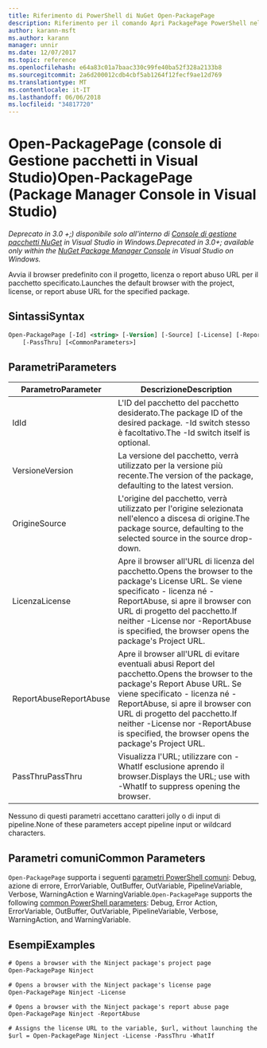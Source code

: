 ```yaml
---
title: Riferimento di PowerShell di NuGet Open-PackagePage
description: Riferimento per il comando Apri PackagePage PowerShell nella Console di gestione pacchetti NuGet in Visual Studio.
author: karann-msft
ms.author: karann
manager: unnir
ms.date: 12/07/2017
ms.topic: reference
ms.openlocfilehash: e64a83c01a7baac330c99fe40ba52f328a2133b8
ms.sourcegitcommit: 2a6d200012cdb4cbf5ab1264f12fecf9ae12d769
ms.translationtype: MT
ms.contentlocale: it-IT
ms.lasthandoff: 06/06/2018
ms.locfileid: "34817720"
---
```

# <a name="open-packagepage-package-manager-console-in-visual-studio"></a><span data-ttu-id="fa64f-103">Open-PackagePage (console di Gestione pacchetti in Visual Studio)</span><span class="sxs-lookup"><span data-stu-id="fa64f-103">Open-PackagePage (Package Manager Console in Visual Studio)</span></span>

<span data-ttu-id="fa64f-104">*Deprecato in 3.0 +;) disponibile solo all'interno di [Console di gestione pacchetti NuGet](package-manager-console.md) in Visual Studio in Windows.*</span><span class="sxs-lookup"><span data-stu-id="fa64f-104">*Deprecated in 3.0+; available only within the [NuGet Package Manager Console](package-manager-console.md) in Visual Studio on Windows.*</span></span>

<span data-ttu-id="fa64f-105">Avvia il browser predefinito con il progetto, licenza o report abuso URL per il pacchetto specificato.</span><span class="sxs-lookup"><span data-stu-id="fa64f-105">Launches the default browser with the project, license, or report abuse URL for the specified package.</span></span>

## <a name="syntax"></a><span data-ttu-id="fa64f-106">Sintassi</span><span class="sxs-lookup"><span data-stu-id="fa64f-106">Syntax</span></span>

```ps
Open-PackagePage [-Id] <string> [-Version] [-Source] [-License] [-ReportAbuse]
    [-PassThru] [<CommonParameters>]
```

## <a name="parameters"></a><span data-ttu-id="fa64f-107">Parametri</span><span class="sxs-lookup"><span data-stu-id="fa64f-107">Parameters</span></span>

| <span data-ttu-id="fa64f-108">Parametro</span><span class="sxs-lookup"><span data-stu-id="fa64f-108">Parameter</span></span> | <span data-ttu-id="fa64f-109">Descrizione</span><span class="sxs-lookup"><span data-stu-id="fa64f-109">Description</span></span> |
| --- | --- |
| <span data-ttu-id="fa64f-110">Id</span><span class="sxs-lookup"><span data-stu-id="fa64f-110">Id</span></span> | <span data-ttu-id="fa64f-111">L'ID del pacchetto del pacchetto desiderato.</span><span class="sxs-lookup"><span data-stu-id="fa64f-111">The package ID of the desired package.</span></span> <span data-ttu-id="fa64f-112">-Id switch stesso è facoltativo.</span><span class="sxs-lookup"><span data-stu-id="fa64f-112">The -Id switch itself is optional.</span></span> |
| <span data-ttu-id="fa64f-113">Versione</span><span class="sxs-lookup"><span data-stu-id="fa64f-113">Version</span></span> | <span data-ttu-id="fa64f-114">La versione del pacchetto, verrà utilizzato per la versione più recente.</span><span class="sxs-lookup"><span data-stu-id="fa64f-114">The version of the package, defaulting to the latest version.</span></span> |
| <span data-ttu-id="fa64f-115">Origine</span><span class="sxs-lookup"><span data-stu-id="fa64f-115">Source</span></span> | <span data-ttu-id="fa64f-116">L'origine del pacchetto, verrà utilizzato per l'origine selezionata nell'elenco a discesa di origine.</span><span class="sxs-lookup"><span data-stu-id="fa64f-116">The package source, defaulting to the selected source in the source drop-down.</span></span> |
| <span data-ttu-id="fa64f-117">Licenza</span><span class="sxs-lookup"><span data-stu-id="fa64f-117">License</span></span> | <span data-ttu-id="fa64f-118">Apre il browser all'URL di licenza del pacchetto.</span><span class="sxs-lookup"><span data-stu-id="fa64f-118">Opens the browser to the package's License URL.</span></span> <span data-ttu-id="fa64f-119">Se viene specificato - licenza né - ReportAbuse, si apre il browser con URL di progetto del pacchetto.</span><span class="sxs-lookup"><span data-stu-id="fa64f-119">If neither -License nor -ReportAbuse is specified, the browser opens the package's Project URL.</span></span> |
| <span data-ttu-id="fa64f-120">ReportAbuse</span><span class="sxs-lookup"><span data-stu-id="fa64f-120">ReportAbuse</span></span> | <span data-ttu-id="fa64f-121">Apre il browser all'URL di evitare eventuali abusi Report del pacchetto.</span><span class="sxs-lookup"><span data-stu-id="fa64f-121">Opens the browser to the package's Report Abuse URL.</span></span> <span data-ttu-id="fa64f-122">Se viene specificato - licenza né - ReportAbuse, si apre il browser con URL di progetto del pacchetto.</span><span class="sxs-lookup"><span data-stu-id="fa64f-122">If neither -License nor -ReportAbuse is specified, the browser opens the package's Project URL.</span></span> |
| <span data-ttu-id="fa64f-123">PassThru</span><span class="sxs-lookup"><span data-stu-id="fa64f-123">PassThru</span></span> | <span data-ttu-id="fa64f-124">Visualizza l'URL; utilizzare con - WhatIf esclusione aprendo il browser.</span><span class="sxs-lookup"><span data-stu-id="fa64f-124">Displays the URL; use with -WhatIf to suppress opening the browser.</span></span> |

<span data-ttu-id="fa64f-125">Nessuno di questi parametri accettano caratteri jolly o di input di pipeline.</span><span class="sxs-lookup"><span data-stu-id="fa64f-125">None of these parameters accept pipeline input or wildcard characters.</span></span>

## <a name="common-parameters"></a><span data-ttu-id="fa64f-126">Parametri comuni</span><span class="sxs-lookup"><span data-stu-id="fa64f-126">Common Parameters</span></span>

<span data-ttu-id="fa64f-127">`Open-PackagePage` supporta i seguenti [parametri PowerShell comuni](http://go.microsoft.com/fwlink/?LinkID=113216): Debug, azione di errore, ErrorVariable, OutBuffer, OutVariable, PipelineVariable, Verbose, WarningAction e WarningVariable.</span><span class="sxs-lookup"><span data-stu-id="fa64f-127">`Open-PackagePage` supports the following [common PowerShell parameters](http://go.microsoft.com/fwlink/?LinkID=113216): Debug, Error Action, ErrorVariable, OutBuffer, OutVariable, PipelineVariable, Verbose, WarningAction, and WarningVariable.</span></span>

## <a name="examples"></a><span data-ttu-id="fa64f-128">Esempi</span><span class="sxs-lookup"><span data-stu-id="fa64f-128">Examples</span></span>

```ps
# Opens a browser with the Ninject package's project page
Open-PackagePage Ninject

# Opens a browser with the Ninject package's license page
Open-PackagePage Ninject -License

# Opens a browser with the Ninject package's report abuse page  
Open-PackagePage Ninject -ReportAbuse

# Assigns the license URL to the variable, $url, without launching the browser
$url = Open-PackagePage Ninject -License -PassThru -WhatIf
```